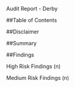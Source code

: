 Audit Report - Derby

##Table of Contents

##Disclaimer

##Summary

##Findings

High  Risk Findings (n)

Medium Risk Findings (n)